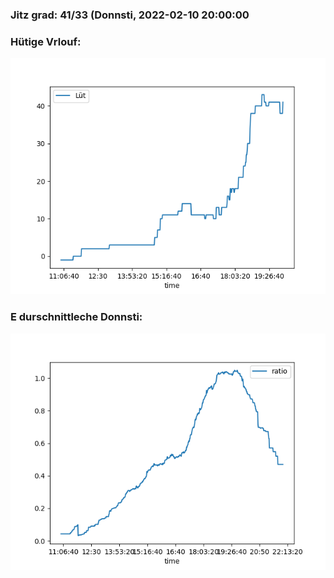 ### Jitz grad: 41/33 (Donnsti, 2022-02-10 20:00:00

### Hütige Vrlouf:
![Graph](Today.png)

### E durschnittleche Donnsti:
![Graph](Donnsti.png)